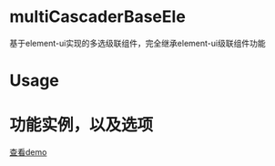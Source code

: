 # multiCascaderBaseEle
基于element-ui实现的多选级联组件，完全继承element-ui级联组件功能

# Usage

# 功能实例，以及选项
[查看demo](https://zhenyucheng.github.io/multiCascaderBaseEle/dist/index.html)
